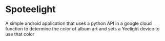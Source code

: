 # Spoteelight
A simple android application that uses a python API in a google cloud function to determine the color of album art and sets a Yeelight device to use that color
